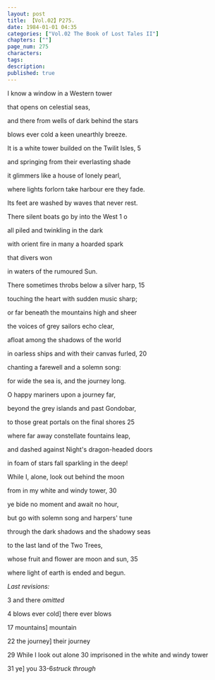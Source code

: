 ```yaml
---
layout: post
title: 【Vol.02】P275.
date: 1984-01-01 04:35
categories: ["Vol.02 The Book of Lost Tales II"]
chapters: [""]
page_num: 275
characters: 
tags: 
description: 
published: true
---
```


<p style="text-indent: 0;">
I know a window in a Western tower
</p>

that opens on celestial seas,

and there from wells of dark behind the stars

blows ever cold a keen unearthly breeze.

It is a white tower builded on the Twilit Isles, 5

and springing from their everlasting shade

it glimmers like a house of lonely pearl,

where lights forlorn take harbour ere they fade.

Its feet are washed by waves that never rest.

There silent boats go by into the West 1 o

all piled and twinkling in the dark

with orient fire in many a hoarded spark

that divers won

in waters of the rumoured Sun.

There sometimes throbs below a silver harp, 15

touching the heart with sudden music sharp;

or far beneath the mountains high and sheer

the voices of grey sailors echo clear,

afloat among the shadows of the world

in oarless ships and with their canvas furled, 20

chanting a farewell and a solemn song:

for wide the sea is, and the journey long.

O happy mariners upon a journey far,

beyond the grey islands and past Gondobar,

to those great portals on the final shores 25

where far away constellate fountains leap,

and dashed against Night's dragon-headed doors

in foam of stars fall sparkling in the deep!

While I, alone, look out behind the moon

from in my white and windy tower, 30

ye bide no moment and await no hour,

but go with solemn song and harpers' tune

through the dark shadows and the shadowy seas

to the last land of the Two Trees,

whose fruit and flower are moon and sun, 35

where light of earth is ended and begun.

<I>Last revisions:</I>

3 and there <I>omitted</I>

4 blows ever cold] there ever blows

17 mountains] mountain

22 the journey] their journey

29 While I look out alone 30 imprisoned in the white and windy tower

31 ye] you 33-6<I>struck through</I>

